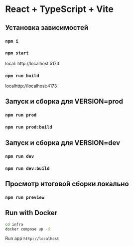 # React + TypeScript + Vite

## Установка зависимостей

### `npm i`

### `npm start`

local: http://localhost:5173

### `npm run build`

localhttp://localhost:4173

## Запуск и сборка для VERSION=prod

### `npm run prod`

### `npm run prod:build`

## Запуск и сборка для VERSION=dev

### `npm run dev`

### `npm run dev:build`

## Просмотр итоговой сборки локально

### `npm run preview`

## Run with Docker

```bash
cd infra
docker compose up -d
```

Run app `http://localhost`
